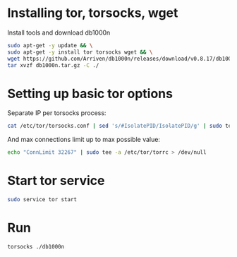 # Installing tor, torsocks, wget 

Install tools and download db1000n 
```bash
sudo apt-get -y update && \
sudo apt-get -y install tor torsocks wget && \
wget https://github.com/Arriven/db1000n/releases/download/v0.8.17/db1000n_0.8.17_linux_amd64.tar.gz -O db1000n.tar.gz && \
tar xvzf db1000n.tar.gz -C ./
```

# Setting up basic tor options 

Separate IP per torsocks process:
```bash
cat /etc/tor/torsocks.conf | sed 's/#IsolatePID/IsolatePID/g' | sudo tee /etc/tor/torsocks.conf > /dev/null 
```

And max connections limit up to max possible value:
```bash
echo "ConnLimit 32267" | sudo tee -a /etc/tor/torrc > /dev/null
```

# Start tor service
```bash
sudo service tor start
```

# Run
```bash
torsocks ./db1000n 
```
